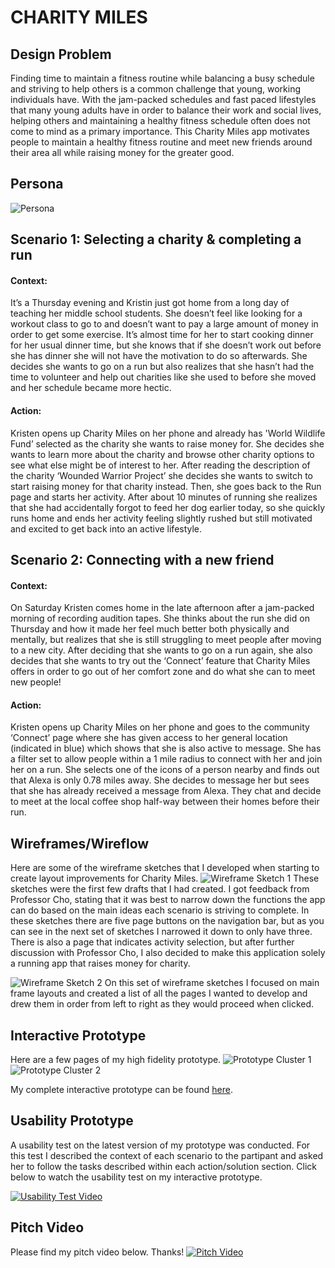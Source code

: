 # CHARITY MILES

## Design Problem
Finding time to maintain a fitness routine while balancing a busy schedule and striving to help others is a common challenge that young, working individuals have. 
With the jam-packed schedules and fast paced lifestyles that many young adults have in order to balance their work and social lives, helping others and maintaining a healthy fitness schedule often does not come to mind as a primary importance. This Charity Miles app motivates people to maintain a healthy fitness routine and meet new friends around their area all while raising money for the greater good.

## Persona
![Persona](Persona.png)

## Scenario 1: Selecting a charity & completing a run
#### Context:
It’s a Thursday evening and Kristin just got home from a long day of teaching her middle school students. She doesn’t feel like looking for a workout class to go to and doesn’t want to pay a large amount of money in order to get some exercise. It’s almost time for her to start cooking dinner for her usual dinner time, but she knows that if she doesn’t work out before she has dinner she will not have the motivation to do so afterwards. She decides she wants to go on a run but also realizes that she hasn’t had the time to volunteer and help out charities like she used to before she moved and her schedule became more hectic.

#### Action:
Kristen opens up Charity Miles on her phone and already has 'World Wildlife Fund’ selected as the charity she wants to raise money for. She decides she wants to learn more about the charity and browse other charity options to see what else might be of interest to her. After reading the description of the charity ‘Wounded Warrior Project’ she decides she wants to switch to start raising money for that charity instead. Then, she goes back to the Run page and starts her activity. After about 10 minutes of running she realizes that she had accidentally forgot to feed her dog earlier today, so she quickly runs home and ends her activity feeling slightly rushed but still motivated and excited to get back into an active lifestyle. 

## Scenario 2: Connecting with a new friend
#### Context:
On Saturday Kristen comes home in the late afternoon after a jam-packed morning of recording audition tapes. She thinks about the run she did on Thursday and how it made her feel much better both physically and mentally, but realizes that she is still struggling to meet people after moving to a new city. After deciding that she wants to go on a run again, she also decides that she wants to try out the ‘Connect’ feature that Charity Miles offers in order to go out of her comfort zone and do what she can to meet new people!

#### Action:
Kristen opens up Charity Miles on her phone and goes to the community ‘Connect’ page where she has given access to her general location (indicated in blue) which shows that she is also active to message. She has a filter set to allow people within a 1 mile radius to connect with her and join her on a run. She selects one of the icons of a person nearby and finds out that Alexa is only 0.78 miles away. She decides to message her but sees that she has already received a message from Alexa. They chat and decide to meet at the local coffee shop half-way between their homes before their run.

## Wireframes/Wireflow
Here are some of the wireframe sketches that I developed when starting to create layout improvements for Charity Miles.
![Wireframe Sketch 1](Wireframe%20Sketch%201.png)
These sketches were the first few drafts that I had created. I got feedback from Professor Cho, stating that it was best to narrow down the functions the app can do based on the main ideas each scenario is striving to complete. In these sketches there are five page buttons on the navigation bar, but as you can see in the next set of sketches I narrowed it down to only have three. There is also a page that indicates activity selection, but after further discussion with Professor Cho, I also decided to make this application solely a running app that raises money for charity.

![Wireframe Sketch 2](WireframeSketch2.jpg)
On this set of wireframe sketches I focused on main frame layouts and created a list of all the pages I wanted to develop and drew them in order from left to right as they would proceed when clicked.

## Interactive Prototype
Here are a few pages of my high fidelity prototype.
![Prototype Cluster 1](Prototype%20Cluster%201.png)
![Prototype Cluster 2](Prototype%20Cluster%202.png)

My complete interactive prototype can be found [here](https://sydnieso288937.invisionapp.com/overview/CharityMiles-ck40elkcl03v5019cszthuxye/screens?v=GRDyNZXlsy9Qvy0Q6i12AA%3D%3D&linkshare=urlcopied).

## Usability Prototype
A usability test on the latest version of my prototype was conducted. For this test I described the context of each scenario to the partipant and asked her to follow the tasks described within each action/solution section. Click below to watch the usability test on my interactive prototype.

[![Usability Test Video](https://github.com/sydnieso/DH150-SydnieSo-FinalProject/blob/master/Usability%20Test%20Video%20Image.png)](https://youtu.be/OO3vSINqV98)

## Pitch Video
Please find my pitch video below. Thanks!
[![Pitch Video](https://github.com/sydnieso/DH150-SydnieSo-FinalProject/blob/master/Pitch%20Video%20Image.png)](https://youtu.be/QDeiVRbaBv4)
